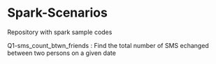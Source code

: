 # Spark-Scenarios
Repository with spark sample codes

Q1-sms_count_btwn_friends : Find the total number of SMS echanged between two persons on a given date
